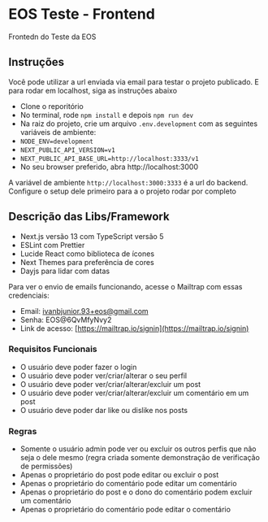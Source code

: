 # EOS Teste - Frontend

Frontedn do Teste da EOS

## Instruções

Você pode utilizar a url enviada via email para testar o projeto publicado. E para rodar em localhost, siga as instruções abaixo

- Clone o reporitório
- No terminal, rode ``npm install`` e depois ``npm run dev``
- Na raiz do projeto, crie um arquivo ``.env.development`` com as seguintes variáveis de ambiente:
- ``NODE_ENV=development``
- ``NEXT_PUBLIC_API_VERSION=v1``
- ``NEXT_PUBLIC_API_BASE_URL=http://localhost:3333/v1``
- No seu browser preferido, abra http://localhost:3000

A variável de ambiente ``http://localhost:3000:3333`` é a url do backend. Configure o setup dele primeiro para a o projeto rodar por completo

## Descrição das Libs/Framework
- Next.js versão 13 com TypeScript versão 5
- ESLint com Prettier
- Lucide React como biblioteca de ícones
- Next Themes para preferência de cores
- Dayjs para lidar com datas

Para ver o envio de emails funcionando, acesse o Mailtrap com essas credenciais:

- Email: ivanbjunior.93+eos@gmail.com
- Senha: EOS@6QvMfyNvy2
- Link de acesso: [https://mailtrap.io/signin](https://mailtrap.io/signin)

### Requisitos Funcionais
- O usuário deve poder fazer o login
- O usuário deve poder ver/criar/alterar o seu perfil
- O usuário deve poder ver/criar/alterar/excluir um post
- O usuário deve poder ver/criar/alterar/excluir um comentário em um post
- O usuário deve poder dar like ou dislike nos posts

### Regras
- Somente o usuário admin pode ver ou excluir os outros perfis que não seja o dele mesmo (regra criada somente demonstração de verificação de permissões)
- Apenas o proprietário do post pode editar ou excluir o post
- Apenas o proprietário do comentário pode editar um comentário
- Apenas o proprietário do post e o dono do comentário podem excluir um comentário
- Apenas o proprietário do comentário pode editar o comentário
